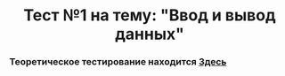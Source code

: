 <h1 align="center">Тест №1 на тему: "Ввод и вывод данных"</h1>
<h3>Теоретическое тестирование находится <a href="https://forms.gle/oUat6AuFRoBBuQfLA">Здесь</a></h3>
